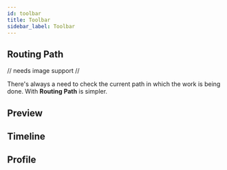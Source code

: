 ```yaml
---
id: toolbar
title: Toolbar
sidebar_label: Toolbar
---
```





## Routing Path

// needs image support //

There's always a need to check the current path in which the work is being done. With __Routing Path__ is simpler.

## Preview

## Timeline

## Profile

